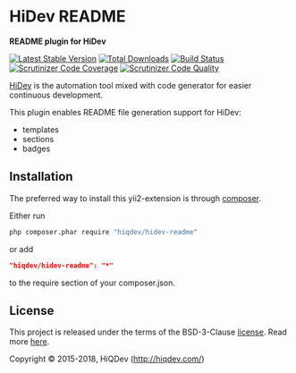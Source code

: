 # HiDev README

**README plugin for HiDev**

[![Latest Stable Version](https://poser.pugx.org/hiqdev/hidev-readme/v/stable)](https://packagist.org/packages/hiqdev/hidev-readme)
[![Total Downloads](https://poser.pugx.org/hiqdev/hidev-readme/downloads)](https://packagist.org/packages/hiqdev/hidev-readme)
[![Build Status](https://img.shields.io/travis/hiqdev/hidev-readme.svg)](https://travis-ci.org/hiqdev/hidev-readme)
[![Scrutinizer Code Coverage](https://img.shields.io/scrutinizer/coverage/g/hiqdev/hidev-readme.svg)](https://scrutinizer-ci.com/g/hiqdev/hidev-readme/)
[![Scrutinizer Code Quality](https://img.shields.io/scrutinizer/g/hiqdev/hidev-readme.svg)](https://scrutinizer-ci.com/g/hiqdev/hidev-readme/)

[HiDev] is the automation tool mixed with code generator for easier continuous development.

This plugin enables README file generation support for HiDev:

- templates
- sections
- badges

[hidev]: https://github.com/hiqdev/hidev

## Installation

The preferred way to install this yii2-extension is through [composer](http://getcomposer.org/download/).

Either run

```sh
php composer.phar require "hiqdev/hidev-readme"
```

or add

```json
"hiqdev/hidev-readme": "*"
```

to the require section of your composer.json.

## License

This project is released under the terms of the BSD-3-Clause [license](LICENSE).
Read more [here](http://choosealicense.com/licenses/bsd-3-clause).

Copyright © 2015-2018, HiQDev (http://hiqdev.com/)
